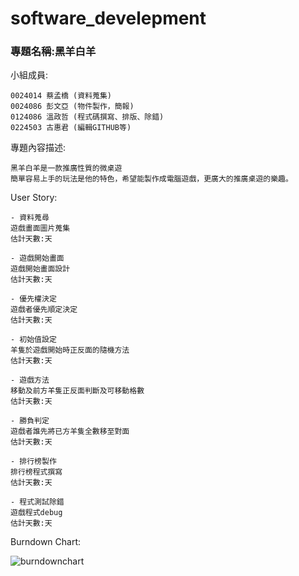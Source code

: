# software_develepment

### 專題名稱:黑羊白羊 ###

小組成員:

    0024014 蔡孟橋 (資料蒐集)
    0024086 彭文亞 (物件製作，簡報)
    0124086 溫政哲 (程式碼撰寫、排版、除錯)
    0224503 古惠君 (編輯GITHUB等)
    
專題內容描述:

    黑羊白羊是一款推廣性質的微桌遊
    簡單容易上手的玩法是他的特色，希望能製作成電腦遊戲，更廣大的推廣桌遊的樂趣。

User Story:

    - 資料蒐尋
    遊戲畫面圖片蒐集
    估計天數:天
    
    - 遊戲開始畫面
    遊戲開始畫面設計
    估計天數:天

    - 優先權決定
    遊戲者優先順定決定
    估計天數:天
    
    - 初始值設定
    羊隻於遊戲開始時正反面的隨機方法
    估計天數:天
    
    - 遊戲方法
    移動及前方羊隻正反面判斷及可移動格數
    估計天數:天
    
    - 勝負判定
    遊戲者誰先將已方羊隻全數移至對面
    估計天數:天
    
    - 排行榜製作
    排行榜程式撰寫
    估計天數:天
    
    - 程式測試除錯
    遊戲程式debug
    估計天數:天

Burndown Chart:

![burndownchart](http://i.imgur.com/EUbgzom.jpg)
